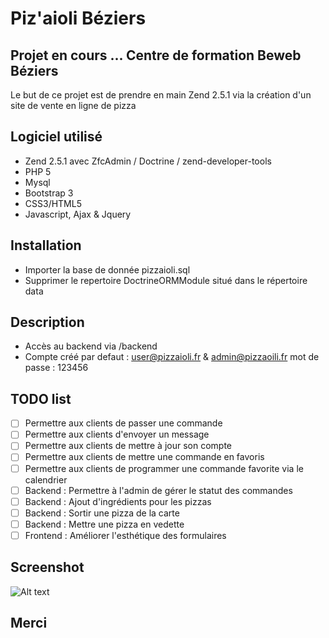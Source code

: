 # Piz'aioli Béziers

Projet en cours ... Centre de formation Beweb Béziers
---
Le but de ce projet est de prendre en main Zend 2.5.1 via la création d'un site de vente en ligne de pizza

## Logiciel utilisé
- Zend 2.5.1 avec ZfcAdmin / Doctrine / zend-developer-tools
- PHP 5
- Mysql
- Bootstrap 3
- CSS3/HTML5
- Javascript, Ajax & Jquery

## Installation
- Importer la base de donnée pizzaioli.sql
- Supprimer le repertoire DoctrineORMModule situé dans le répertoire data

## Description
- Accès au backend via /backend
- Compte créé par defaut : user@pizzaioli.fr & admin@pizzaoili.fr mot de passe : 123456

## TODO list

* [ ] Permettre aux clients de passer une commande
* [ ] Permettre aux clients d'envoyer un message
* [ ] Permettre aux clients de mettre à jour son compte
* [ ] Permettre aux clients de mettre une commande en favoris
* [ ] Permettre aux clients de programmer une commande favorite via le calendrier
* [ ] Backend : Permettre à l'admin de gérer le statut des commandes
* [ ] Backend : Ajout d'ingrédients pour les pizzas
* [ ] Backend : Sortir une pizza de la carte
* [ ] Backend : Mettre une pizza en vedette
* [ ] Frontend : Améliorer l'esthétique des formulaires

## Screenshot

![Alt text](https://github.com/aliceedn/piz-aioli/blob/master/public/img/screenshot_accueil.PNG "Piz-aioli page d'accueil")

## Merci
